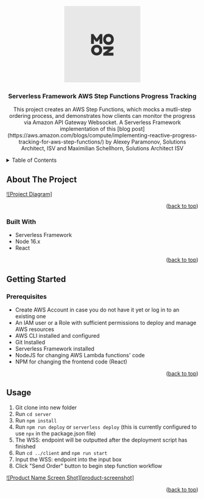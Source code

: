 <!-- PROJECT LOGO -->
<br />
<div align="center">
    <img src="https://github.com/HTLuff/moon-notes/blob/main/public/hero.png?raw=true" alt="Logo" width="200" height="200">

  <h3 align="center">Serverless Framework AWS Step Functions Progress Tracking</h3>

  <p align="center">This project creates an AWS Step Functions, which mocks a mutli-step ordering process, and demonstrates how clients can monitor the progress via Amazon API Gateway Websocket. A Serverless Framework implementation of this [blog post](https://aws.amazon.com/blogs/compute/implementing-reactive-progress-tracking-for-aws-step-functions/) by Alexey Paramonov, Solutions Architect, ISV and Maximilian Schellhorn, Solutions Architect ISV</p>
</div>

<!-- TABLE OF CONTENTS -->
<details>
  <summary>Table of Contents</summary>
  <ol>
    <li>
      <a href="#about-the-project">About The Project</a>
      <ul>
        <li><a href="#built-with">Built With</a></li>
      </ul>
    </li>
    <li>
      <a href="#getting-started">Getting Started</a>
      <ul>
        <li><a href="#prerequisites">Prerequisites</a></li>
      </ul>
    </li>
    <li><a href="#usage">Usage</a></li>
  </ol>
</details>

<!-- ABOUT THE PROJECT -->
## About The Project

[![Project Diagram]](diagram.png)

<p align="right">(<a href="#readme-top">back to top</a>)</p>

### Built With

- Serverless Framework
- Node 16.x
- React

<p align="right">(<a href="#readme-top">back to top</a>)</p>

<!-- GETTING STARTED -->
## Getting Started

### Prerequisites

- Create AWS Account in case you do not have it yet or log in to an existing one
- An IAM user or a Role with sufficient permissions to deploy and manage AWS resources
- AWS CLI installed and configured
- Git Installed
- Serverless Framework installed
- NodeJS for changing AWS Lambda functions' code
- NPM for changing the frontend code (React)

<p align="right">(<a href="#readme-top">back to top</a>)</p>

<!-- USAGE EXAMPLES -->
## Usage

1. Git clone into new folder
2. Run `cd server`
3. Run `npm install`
4. Run `npm run deploy` or `serverless deploy` (this is currently configured to use `npx` in the package.json file)
5. The WSS: endpoint will be outputted after the deployment script has finished
6. Run `cd ../client` and `npm run start`
7. Input the WSS: endpoint into the input box
8. Click "Send Order" button to begin step function workflow

[![Product Name Screen Shot][product-screenshot]](blog_frontend_overview.gif)

<p align="right">(<a href="#readme-top">back to top</a>)</p>
